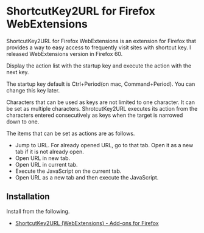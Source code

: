 ﻿# ShortcutKey2URL for Firefox WebExtensions

ShortcutKey2URL for Firefox WebExtensions is an extension for Firefox that provides a way to easy access to frequently visit sites with shortcut key. I released WebExtensions version in Firefox 60.

Display the action list with the startup key and execute the action with the next key.

The startup key default is Ctrl+Period(on mac, Command+Period). You can change this key later. 

Characters that can be used as keys are not limited to one character. It can be set as multiple characters. ShrotcutKey2URL executes its action from the characters entered consecutively as keys when the target is narrowed down to one.

The items that can be set as actions are as follows.

* Jump to URL. For already opened URL, go to that tab. Open it as a new tab if it is not already open.
* Open URL in new tab.
* Open URL in current tab.
* Execute the JavaScript on the current tab.
* Open URL as a new tab and then execute the JavaScript.

## Installation

Install from the following.

* [ShortcutKey2URL \(WebExtensions\) \- Add\-ons for Firefox](https://addons.mozilla.org/en-US/firefox/addon/shortcutkey2url/)
